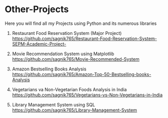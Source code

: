# Other-Projects
Here you will find all my Projects using Python and its numerous libraries

1. Restaurant Food Reservation System (Major Project)    https://github.com/sagnik765/Restaurant-Food-Reservation-System-SEPM-Academic-Project-
2. Movie Recommendation System using Matplotlib      https://github.com/sagnik765/Movie-Recommended-System

3. Amazon Bestselling Books Analysis   https://github.com/sagnik765/Amazon-Top-50-Bestselling-books-Analysis

4. Vegetarians va Non-Vegetarian Foods Analysis in India   https://github.com/sagnik765/Vegetarians-vs-Non-Vegetarians-in-India

5. Library Management System using SQL https://github.com/sagnik765/Library-Management-System


